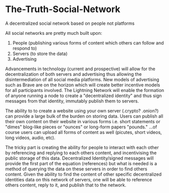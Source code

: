 # The-Truth-Social-Network
A decentralized social network based on people not platforms

All social networks are pretty much built upon: 
  1. People (publishing various forms of content which others can follow and respond to)
  2. Servers (to store the data)
  3. Advertising
 
Advancements in technology (current and prospective) will allow for the decentralization of both servers and advertising thus allowing the disintermediation of all social media platforms. New models of advertising such as Brave are on the horizon which will create better incentive models for all participants involved. The Lightning Network will enable the formation of anyone running a node to create a "decentralized identity" and thus sign messages from that identity, immutably publish them to servers.

The ability to to create a website using your own server (.crypto? .onion?) can provide a large bulk of the burden on storing data. Users can publish all their own content on their website in various forms i.e. short statements or "dimes" blog-like pieces or "ounces" or long-form papers "pounds." ...of course users can upload all forms of content as well (picutes, short videos, long videos, audio, etc).

The tricky part is creating the ability for people to interact with each other by referencing and replying to each others content, and incentivising the public storage of this data. Decentralized Identity/signed messages will provide the first part of the equation (references) but what is needed is a method of querying the data on these servers in order to find others content. Given the ability to find the content of other specific decentralized identities data on this network of servers, one will be able to reference others content, reply to it, and publish that to the network. 
